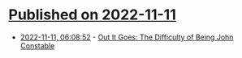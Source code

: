 # [Published on 2022-11-11](index.md)

* [2022-11-11, 06:08:52](https://news.ycombinator.com/item?id=33557795) - [Out It Goes: The Difficulty of Being John Constable](https://www.laphamsquarterly.org/roundtable/out-it-goes)
